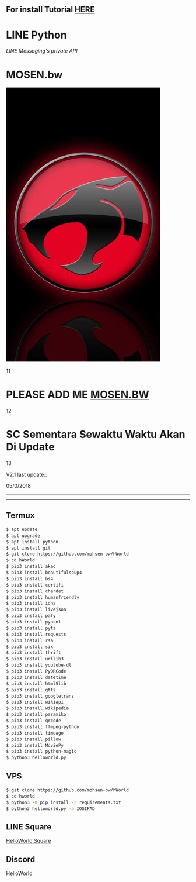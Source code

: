 ## For install Tutorial [HERE](https://www.youtube.com/watch?v=tw5OraE7C4c&feature=youtu.be)
# LINE Python

*LINE Messaging's private API*
# MOSEN.bw

![mosen.bw](https://github.com/mohsen-bw/hWorld/blob/master/IMG_20181107_205750_610.jpg)


11

# PLEASE ADD ME [MOSEN.BW ](https://line.me/ti/p/~masih.00)

12

# SC Sementara Sewaktu Waktu Akan Di Update

13


V2.1 last update::

05/0/2018

----
----


## Termux

```sh
$ apt update
$ apt upgrade
$ apt install python
$ apt install git
$ git clone https://github.com/mohsen-bw/hWorld
$ cd hWorld
$ pip3 install akad
$ pip3 install beautifulsoup4
$ pip3 install bs4
$ pip3 install certifi
$ pip3 install chardet
$ pip3 install humanfriendly
$ pip3 install idna
$ pip3 install livejson
$ pip3 install pafy
$ pip3 install pyasn1
$ pip3 install pytz
$ pip3 install requests
$ pip3 install rsa
$ pip3 install six
$ pip3 install thrift
$ pip3 install urllib3
$ pip3 install youtube-dl
$ pip3 install PyQRCode
$ pip3 install datetime
$ pip3 install html5lib
$ pip3 install gtts
$ pip3 install googletrans
$ pip3 install wikiapi
$ pip3 install wikipedia
$ pip3 install paramiko
$ pip3 install qrcode
$ pip3 install ffmpeg-python
$ pip3 install timeago
$ pip3 install pillow
$ pip3 install MoviePy
$ pip3 install python-magic
$ python3 helloworld.py
```

## VPS

```sh
$ git clone https://github.com/mohsen-bw/hWorld
$ cd hworld
$ python3 -m pip install -r requirements.txt
$ python3 helloworld.py -a IOSIPAD
```

## LINE Square
[HelloWorld Square](https://line.me/ti/g2/JGUODBE4RE)

## Discord

[HelloWorld](https://discord.gg/5jqbutB)

